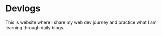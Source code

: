 # Devlogs
This is website where I share my web dev journey and practice what I am learning through daily blogs.

